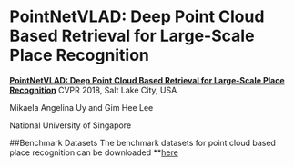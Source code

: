 # PointNetVLAD: Deep Point Cloud Based Retrieval for Large-Scale Place Recognition
**[PointNetVLAD: Deep Point Cloud Based Retrieval for Large-Scale Place Recognition](https://arxiv.org/abs/1804.03492)** CVPR 2018, Salt Lake City, USA

Mikaela Angelina Uy and Gim Hee Lee

National University of Singapore

##Benchmark Datasets
The benchmark datasets for point cloud based place recognition can be downloaded **[here](https://drive.google.com/open?id=1Wn1Lvvk0oAkwOUwR0R6apbrekdXAUg7D)

